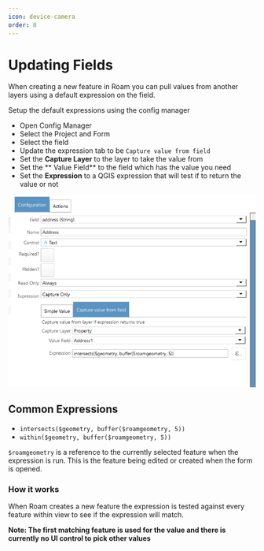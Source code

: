 ```yaml
---
icon: device-camera
order: 8
---
```


# Updating Fields

When creating a new feature in Roam you can pull values from another layers using a default expression on the field.

Setup the default expressions using the config manager

- Open Config Manager
- Select the Project and Form
- Select the field
- Update the expression tab to be `Capture value from field`
- Set the **Capture Layer** to the layer to take the value from
- Set the ** Value Field** to the field which has the value you need
- Set the **Expression** to a QGIS expression that will test if to return the value or not

![expressions](../images/expressionfield.png)

## Common Expressions

- ``intersects($geometry, buffer($roamgeometry, 5))``
- ``within($geometry, buffer($roamgeometry, 5))``

`$roamgeometry` is a reference to the currently selected feature when the expression is run.  This is the feature
being edited or created when the form is opened.

### How it works

When Roam creates a new feature the expression is tested against every feature within view to see if the expression 
will match. 

**Note: The first matching feature is used for the value and there is currently no UI control to pick other values**
